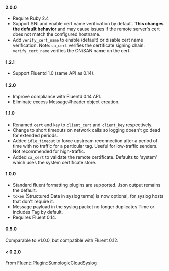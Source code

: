 #### 2.0.0

* Require Ruby 2.4
* Support SNI and enable cert name verification by default. **This changes the default behavior** and may cause issues if the remote server's cert does not match the configured hostname.
* Add `verify_cert_name` to enable (default) or disable cert name verification.
  Note: `ca_cert` verifies the certificate signing chain. `verify_cert_name` verifies the CN/SAN name on the cert.


#### 1.2.1

* Support Fluentd 1.0 (same API as 0.14).


#### 1.2.0

* Improve compliance with Fluentd 0.14 API.
* Eliminate excess Message#header object creation.


#### 1.1.0

* Renamed `cert` and `key` to `client_cert` and `client_key` respectively.
* Change to short timeouts on network calls so logging doesn't go dead for extended periods.
* Added `idle_timeout` to force upstream reconnection after a period of time with no traffic for a particular tag. Useful for low-traffic senders. Not recommended for high-traffic.
* Added `ca_cert` to validate the remote certificate. Defaults to 'system' which uses the system certificate store.


#### 1.0.0

* Standard fluent formatting plugins are supported. Json output remains the default.
* `token` (Structured Data in syslog terms) is now optional, for syslog hosts that don't require it.
* Message payload in the syslog packet no longer duplicates Time or includes Tag by default.
* Requires Fluent 0.14.


#### 0.5.0

Comparable to v1.0.0, but compatible with Fluent 0.12.


#### < 0.2.0

From [Fluent::Plugin::SumologicCloudSyslog](https://github.com/acquia/fluent-plugin-sumologic-cloud-syslog)
